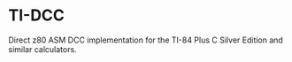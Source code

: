 # TI-DCC
Direct z80 ASM DCC implementation for the TI-84 Plus C Silver Edition and similar calculators.
